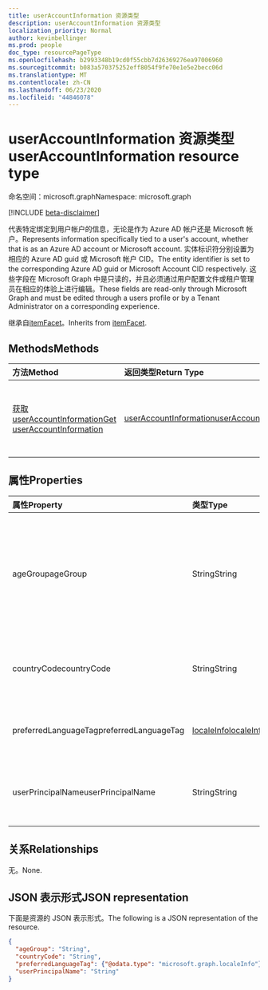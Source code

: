 ```yaml
---
title: userAccountInformation 资源类型
description: userAccountInformation 资源类型
localization_priority: Normal
author: kevinbellinger
ms.prod: people
doc_type: resourcePageType
ms.openlocfilehash: b2993348b19cd0f55cbb7d26369276ea97006960
ms.sourcegitcommit: b083a570375252eff8054f9fe70e1e5e2becc06d
ms.translationtype: MT
ms.contentlocale: zh-CN
ms.lasthandoff: 06/23/2020
ms.locfileid: "44846078"
---
```

# <a name="useraccountinformation-resource-type"></a><span data-ttu-id="04b98-103">userAccountInformation 资源类型</span><span class="sxs-lookup"><span data-stu-id="04b98-103">userAccountInformation resource type</span></span>

<span data-ttu-id="04b98-104">命名空间：microsoft.graph</span><span class="sxs-lookup"><span data-stu-id="04b98-104">Namespace: microsoft.graph</span></span>

[!INCLUDE [beta-disclaimer](../../includes/beta-disclaimer.md)]

<span data-ttu-id="04b98-105">代表特定绑定到用户帐户的信息，无论是作为 Azure AD 帐户还是 Microsoft 帐户。</span><span class="sxs-lookup"><span data-stu-id="04b98-105">Represents information specifically tied to a user's account, whether that is as an Azure AD account or Microsoft account.</span></span> <span data-ttu-id="04b98-106">实体标识符分别设置为相应的 Azure AD guid 或 Microsoft 帐户 CID。</span><span class="sxs-lookup"><span data-stu-id="04b98-106">The entity identifier is set to the corresponding Azure AD guid or Microsoft Account CID respectively.</span></span> <span data-ttu-id="04b98-107">这些字段在 Microsoft Graph 中是只读的，并且必须通过用户配置文件或租户管理员在相应的体验上进行编辑。</span><span class="sxs-lookup"><span data-stu-id="04b98-107">These fields are read-only through Microsoft Graph and must be edited through a users profile or by a Tenant Administrator on a corresponding experience.</span></span>

<span data-ttu-id="04b98-108">继承自[itemFacet](itemfacet.md)。</span><span class="sxs-lookup"><span data-stu-id="04b98-108">Inherits from [itemFacet](itemfacet.md).</span></span>

## <a name="methods"></a><span data-ttu-id="04b98-109">Methods</span><span class="sxs-lookup"><span data-stu-id="04b98-109">Methods</span></span>

| <span data-ttu-id="04b98-110">方法</span><span class="sxs-lookup"><span data-stu-id="04b98-110">Method</span></span>                                                             | <span data-ttu-id="04b98-111">返回类型</span><span class="sxs-lookup"><span data-stu-id="04b98-111">Return Type</span></span>                                         | <span data-ttu-id="04b98-112">说明</span><span class="sxs-lookup"><span data-stu-id="04b98-112">Description</span></span>                                                                   |
|:-------------------------------------------------------------------|:----------------------------------------------------|:------------------------------------------------------------------------------|
| [<span data-ttu-id="04b98-113">获取 userAccountInformation</span><span class="sxs-lookup"><span data-stu-id="04b98-113">Get userAccountInformation</span></span>](../api/useraccountinformation-get.md) | [<span data-ttu-id="04b98-114">userAccountInformation</span><span class="sxs-lookup"><span data-stu-id="04b98-114">userAccountInformation</span></span>](useraccountinformation.md) | <span data-ttu-id="04b98-115">读取**userAccountInformation**对象的属性和关系。</span><span class="sxs-lookup"><span data-stu-id="04b98-115">Read the properties and relationships of a **userAccountInformation** object.</span></span> |

## <a name="properties"></a><span data-ttu-id="04b98-116">属性</span><span class="sxs-lookup"><span data-stu-id="04b98-116">Properties</span></span>

| <span data-ttu-id="04b98-117">属性</span><span class="sxs-lookup"><span data-stu-id="04b98-117">Property</span></span>             | <span data-ttu-id="04b98-118">类型</span><span class="sxs-lookup"><span data-stu-id="04b98-118">Type</span></span>                        | <span data-ttu-id="04b98-119">Description</span><span class="sxs-lookup"><span data-stu-id="04b98-119">Description</span></span>                                                                                                                               |
|:---------------------|:----------------------------|:------------------------------------------------------------------------------------------------------------------------------------------|
| <span data-ttu-id="04b98-120">ageGroup</span><span class="sxs-lookup"><span data-stu-id="04b98-120">ageGroup</span></span>             | <span data-ttu-id="04b98-121">String</span><span class="sxs-lookup"><span data-stu-id="04b98-121">String</span></span>                      | <span data-ttu-id="04b98-122">显示用户的年龄组。</span><span class="sxs-lookup"><span data-stu-id="04b98-122">Shows the age group of user.</span></span> <span data-ttu-id="04b98-123">允许的 `null` 值 `minor` 、 `notAdult` 和 `adult` 由目录生成且不能更改。</span><span class="sxs-lookup"><span data-stu-id="04b98-123">Allowed values `null`, `minor`, `notAdult` and `adult` are generated by the directory and cannot be changed.</span></span> |
| <span data-ttu-id="04b98-124">countryCode</span><span class="sxs-lookup"><span data-stu-id="04b98-124">countryCode</span></span>          | <span data-ttu-id="04b98-125">String</span><span class="sxs-lookup"><span data-stu-id="04b98-125">String</span></span>                      | <span data-ttu-id="04b98-126">包含与用户帐户关联的双字符国家/地区代码。</span><span class="sxs-lookup"><span data-stu-id="04b98-126">Contains the two-character country code associated with the users account.</span></span>                                                                |
| <span data-ttu-id="04b98-127">preferredLanguageTag</span><span class="sxs-lookup"><span data-stu-id="04b98-127">preferredLanguageTag</span></span> | [<span data-ttu-id="04b98-128">localeInfo</span><span class="sxs-lookup"><span data-stu-id="04b98-128">localeInfo</span></span>](localeinfo.md) | <span data-ttu-id="04b98-129">包含用户与帐户相关的首选语言。</span><span class="sxs-lookup"><span data-stu-id="04b98-129">Contains the language the user has associated as preferred for the account.</span></span>                                                               |
| <span data-ttu-id="04b98-130">userPrincipalName</span><span class="sxs-lookup"><span data-stu-id="04b98-130">userPrincipalName</span></span>    | <span data-ttu-id="04b98-131">String</span><span class="sxs-lookup"><span data-stu-id="04b98-131">String</span></span>                      | <span data-ttu-id="04b98-132">与帐户关联的用户的用户主体名称（UPN）。</span><span class="sxs-lookup"><span data-stu-id="04b98-132">The user principal name (UPN) of the user associated with the account.</span></span>                                                                    |

## <a name="relationships"></a><span data-ttu-id="04b98-133">关系</span><span class="sxs-lookup"><span data-stu-id="04b98-133">Relationships</span></span>

<span data-ttu-id="04b98-134">无。</span><span class="sxs-lookup"><span data-stu-id="04b98-134">None.</span></span>

## <a name="json-representation"></a><span data-ttu-id="04b98-135">JSON 表示形式</span><span class="sxs-lookup"><span data-stu-id="04b98-135">JSON representation</span></span>

<span data-ttu-id="04b98-136">下面是资源的 JSON 表示形式。</span><span class="sxs-lookup"><span data-stu-id="04b98-136">The following is a JSON representation of the resource.</span></span>

<!-- {
  "blockType": "resource",
  "optionalProperties": [

  ],
  "@odata.type": "microsoft.graph.userAccountInformation",
  "baseType": ""
}-->

```json
{
  "ageGroup": "String",
  "countryCode": "String",
  "preferredLanguageTag": {"@odata.type": "microsoft.graph.localeInfo"},
  "userPrincipalName": "String"
}
```

<!-- uuid: 16cd6b66-4b1a-43a1-adaf-3a886856ed98
2019-02-04 14:57:30 UTC -->
<!-- {
  "type": "#page.annotation",
  "description": "userAccountInformation resource",
  "keywords": "",
  "section": "documentation",
  "tocPath": ""
}-->
